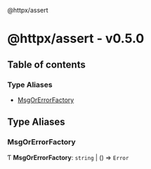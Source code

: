 @httpx/assert

# @httpx/assert - v0.5.0

## Table of contents

### Type Aliases

- [MsgOrErrorFactory](README.md#msgorerrorfactory)

## Type Aliases

### MsgOrErrorFactory

Ƭ **MsgOrErrorFactory**: `string` \| () => `Error`
